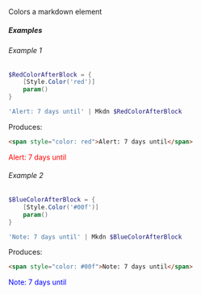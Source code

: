 Colors a markdown element

##### Examples

###### Example 1

```powershell
$RedColorAfterBlock = {
    [Style.Color('red')]
    param()
}

'Alert: 7 days until' | Mkdn $RedColorAfterBlock
```

Produces:

```html
<span style="color: red">Alert: 7 days until</span>
```

<span style="color: red">Alert: 7 days until</span>

###### Example 2

```powershell
$BlueColorAfterBlock = {
    [Style.Color('#00f')]
    param()
}

'Note: 7 days until' | Mkdn $BlueColorAfterBlock
```

Produces:

```html
<span style="color: #00f">Note: 7 days until</span>
```

<span style="color: #00f">Note: 7 days until</span>
